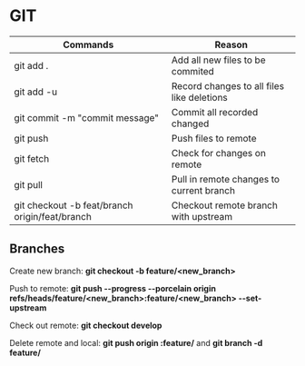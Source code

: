 GIT
==============

| Commands | Reason | 
| --- | --- |
| git add . | Add all new files to be commited | 
| git add -u | Record changes to all files like deletions |
| git commit -m "commit message" | Commit all recorded changed |
| git push | Push files to remote |
| git fetch | Check for changes on remote |
| git pull | Pull in remote changes to current branch |
| git checkout -b feat/branch origin/feat/branch | Checkout remote branch with upstream |

## Branches

Create new branch: **git checkout -b feature/<new_branch>** 

Push to remote: **git push --progress --porcelain origin refs/heads/feature/<new_branch>:feature/<new_branch> --set-upstream**

Check out remote: **git checkout develop**

Delete remote and local: **git push origin :feature/<branch>** and **git branch -d feature/<branch>**
